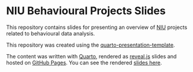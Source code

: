 # NIU Behavioural Projects Slides

This repository contains slides for presenting an overview of
[NIU](https://neuroinformatics.dev/) projects related to behavioural data analysis.

This repository was created using the [quarto-presentation-template](https://github.com/neuroinformatics-unit/quarto-presentation-template).

The content was written with [Quarto](https://quarto.org/), 
rendered as [reveal.js](https://revealjs.com/) slides and hosted on [GitHub Pages](https://pages.github.com/).
You can see the rendered [slides here](https://neuroinformatics.dev/slides-behavioural-projects-overview/#/title-slide).
